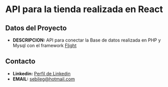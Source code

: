 # API para la tienda realizada en React
## Datos del Proyecto
- **DESCRIPCION:** API para conectar la Base de datos realizada en PHP y Mysql con el framework [Flight](https://flightphp.com/)
## Contacto
- **Linkedin:** [Perfil de Linkedin](https://www.linkedin.com/in/sebastian-legnazzi/)
- **EMAIL:** sebileg@hotmail.com
